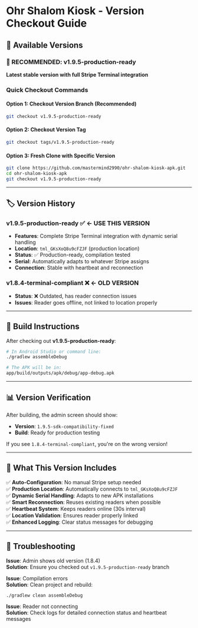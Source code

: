 # Ohr Shalom Kiosk - Version Checkout Guide

## 📱 **Available Versions**

### **🎯 RECOMMENDED: v1.9.5-production-ready**
**Latest stable version with full Stripe Terminal integration**

### **Quick Checkout Commands**

#### **Option 1: Checkout Version Branch (Recommended)**
```bash
git checkout v1.9.5-production-ready
```

#### **Option 2: Checkout Version Tag**  
```bash
git checkout tags/v1.9.5-production-ready
```

#### **Option 3: Fresh Clone with Specific Version**
```bash
git clone https://github.com/mastermind2990/ohr-shalom-kiosk-apk.git
cd ohr-shalom-kiosk-apk
git checkout v1.9.5-production-ready
```

---

## 🏷️ **Version History**

### **v1.9.5-production-ready** ✅ **← USE THIS VERSION**
- **Features**: Complete Stripe Terminal integration with dynamic serial handling
- **Location**: `tml_GKsXoQ8u9cFZJF` (production location)  
- **Status**: ✅ Production-ready, compilation tested
- **Serial**: Automatically adapts to whatever Stripe assigns
- **Connection**: Stable with heartbeat and reconnection

### **v1.8.4-terminal-compliant** ❌ **← OLD VERSION**
- **Status**: ❌ Outdated, has reader connection issues
- **Issues**: Reader goes offline, not linked to location properly

---

## 🔧 **Build Instructions**

After checking out **v1.9.5-production-ready**:

```bash
# In Android Studio or command line:
./gradlew assembleDebug

# The APK will be in:
app/build/outputs/apk/debug/app-debug.apk
```

---

## 📊 **Version Verification**

After building, the admin screen should show:
- **Version**: `1.9.5-sdk-compatibility-fixed`  
- **Build**: Ready for production testing

If you see `1.8.4-terminal-compliant`, you're on the wrong version!

---

## 🎯 **What This Version Includes**

✅ **Auto-Configuration**: No manual Stripe setup needed  
✅ **Production Location**: Automatically connects to `tml_GKsXoQ8u9cFZJF`  
✅ **Dynamic Serial Handling**: Adapts to new APK installations  
✅ **Smart Reconnection**: Reuses existing readers when possible  
✅ **Heartbeat System**: Keeps readers online (30s interval)  
✅ **Location Validation**: Ensures reader properly linked  
✅ **Enhanced Logging**: Clear status messages for debugging  

---

## 🚨 **Troubleshooting**

**Issue**: Admin shows old version (1.8.4)  
**Solution**: Ensure you checked out `v1.9.5-production-ready` branch

**Issue**: Compilation errors  
**Solution**: Clean project and rebuild:
```bash
./gradlew clean assembleDebug
```

**Issue**: Reader not connecting  
**Solution**: Check logs for detailed connection status and heartbeat messages